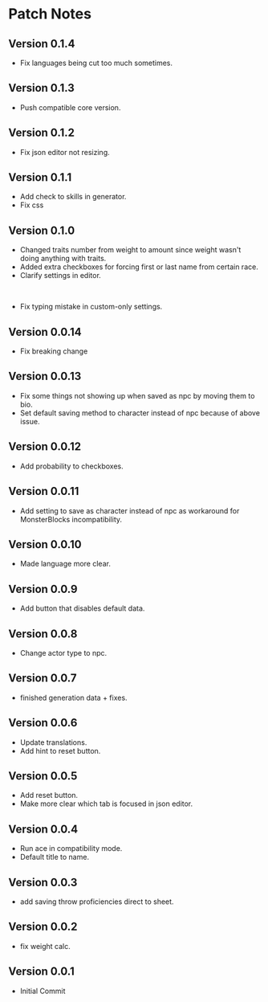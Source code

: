 # Patch Notes

## Version 0.1.4

* Fix languages being cut too much sometimes.

## Version 0.1.3

* Push compatible core version.

## Version 0.1.2

* Fix json editor not resizing.

## Version 0.1.1

* Add check to skills in generator.
* Fix css

## Version 0.1.0

* Changed traits number from weight to amount since weight wasn't doing anything with traits.
* Added extra checkboxes for forcing first or last name from certain race.
* Clarify settings in editor.

&nbsp;

* Fix typing mistake in custom-only settings.

## Version 0.0.14

* Fix breaking change

## Version 0.0.13

* Fix some things not showing up when saved as npc by moving them to bio.
* Set default saving method to character instead of npc because of above issue.

## Version 0.0.12

* Add probability to checkboxes.

## Version 0.0.11

* Add setting to save as character instead of npc as workaround for MonsterBlocks incompatibility.

## Version 0.0.10

* Made language more clear.

## Version 0.0.9

* Add button that disables default data.

## Version 0.0.8

* Change actor type to npc.

## Version 0.0.7

* finished generation data + fixes.

## Version 0.0.6

* Update translations.
* Add hint to reset button.

## Version 0.0.5

* Add reset button.
* Make more clear which tab is focused in json editor.

## Version 0.0.4

* Run ace in compatibility mode.
* Default title to name.

## Version 0.0.3

* add saving throw proficiencies direct to sheet.

## Version 0.0.2

* fix weight calc.

## Version 0.0.1

* Initial Commit
